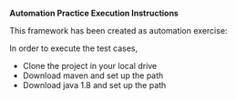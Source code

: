 <b>Automation Practice Execution Instructions</b>

This framework has been created as automation exercise:
	
In order to execute the test cases,

* Clone the project in your local drive
* Download maven and set up the path
* Download java 1.8 and set up the path
